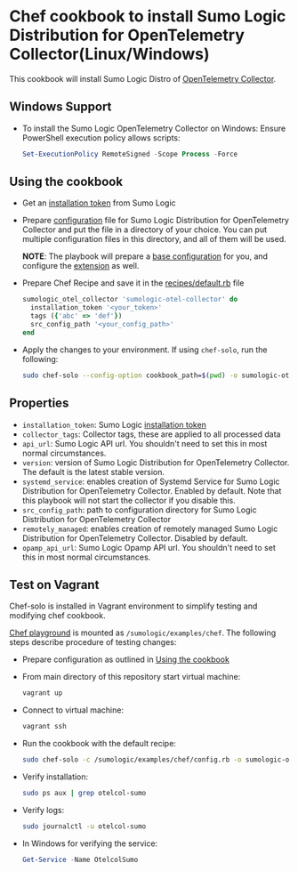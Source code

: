 # Chef cookbook to install Sumo Logic Distribution for OpenTelemetry Collector(Linux/Windows)

This cookbook will install Sumo Logic Distro of [OpenTelemetry Collector][otc_link].

## Windows Support

- To install the Sumo Logic OpenTelemetry Collector on Windows:
  Ensure PowerShell execution policy allows scripts:

   ```powershell
   Set-ExecutionPolicy RemoteSigned -Scope Process -Force
   ```

## Using the cookbook

- Get an [installation token][installation_token] from Sumo Logic
- Prepare [configuration](../../../docs/configuration.md) file for Sumo Logic Distribution for OpenTelemetry Collector and put the file in a directory of your choice. You can put multiple configuration files in this directory, and all of them will be used.

  **NOTE**: The playbook will prepare a [base configuration][base_configuration] for you, and configure the [extension][sumologicextension] as well.
- Prepare Chef Recipe and save it in the [recipes/default.rb](recipes/default.rb) file

    ```ruby
    sumologic_otel_collector 'sumologic-otel-collector' do
      installation_token '<your_token>'
      tags ({'abc' => 'def'})
      src_config_path '<your_config_path>'
    end
    ```

- Apply the changes to your environment. If using `chef-solo`, run the following:

    ```bash
    sudo chef-solo --config-option cookbook_path=$(pwd) -o sumologic-otel-collector
    ```

## Properties

- `installation_token`: Sumo Logic [installation token][installation_token]
- `collector_tags`: Collector tags, these are applied to all processed data
- `api_url`: Sumo Logic API url. You shouldn't need to set this in most normal circumstances.
- `version`: version of Sumo Logic Distribution for OpenTelemetry Collector. The default is the latest stable version.
- `systemd_service`: enables creation of Systemd Service for Sumo Logic Distribution for OpenTelemetry Collector. Enabled by default. Note that this playbook will not start the collector if you disable this.
- `src_config_path`: path to configuration directory for Sumo Logic Distribution for OpenTelemetry Collector
- `remotely_managed`: enables creation of remotely managed Sumo Logic Distribution for OpenTelemetry Collector. Disabled by default.
- `opamp_api_url`: Sumo Logic Opamp API url. You shouldn't need to set this in most normal circumstances.

## Test on Vagrant

Chef-solo is installed in Vagrant environment to simplify testing and modifying chef cookbook.

[Chef playground](.) is mounted as `/sumologic/examples/chef`.
The following steps describe procedure of testing changes:

- Prepare configuration as outlined in [Using the cookbook](#using-the-cookbook)
- From main directory of this repository start virtual machine:

  ```bash
  vagrant up
  ```

- Connect to virtual machine:

  ```bash
  vagrant ssh
  ```

- Run the cookbook with the default recipe:

  ```bash
  sudo chef-solo -c /sumologic/examples/chef/config.rb -o sumologic-otel-collector
  ```

- Verify installation:

  ```bash
  sudo ps aux | grep otelcol-sumo
  ```

- Verify logs:

  ```bash
  sudo journalctl -u otelcol-sumo
  ```

- In Windows for verifying the service:

  ```powershell
  Get-Service -Name OtelcolSumo
  ```

[otc_link]: https://github.com/open-telemetry/opentelemetry-collector
[installation_token]: https://help.sumologic.com/docs/manage/security/installation-tokens/
[base_configuration]: ../../sumologic.yaml
[sumologicextension]: https://github.com/open-telemetry/opentelemetry-collector-contrib/blob/v0.127.0/extension/sumologicextension
